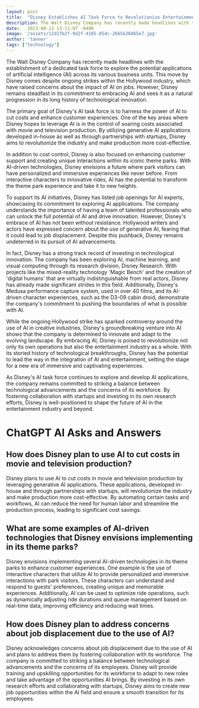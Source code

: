 ```yaml
---
layout: post
title:  "Disney Establishes AI Task Force to Revolutionize Entertainment Industry"
description: The Walt Disney Company has recently made headlines with the establishment of a dedicated task force to explore the potential applications of artificial intelligence (AI) across its various business units.
date:   2023-08-13 13:11:07 -0400
image: '/assets/12d1fb2f-9d2f-4105-85dc-2665b26865e7.jpg'
author: 'tanner'
tags: ["technology"]
---
```


The Walt Disney Company has recently made headlines with the establishment of a dedicated task force to explore the potential applications of artificial intelligence (AI) across its various business units. This move by Disney comes despite ongoing strikes within the Hollywood industry, which have raised concerns about the impact of AI on jobs. However, Disney remains steadfast in its commitment to embracing AI and sees it as a natural progression in its long history of technological innovation.

The primary goal of Disney's AI task force is to harness the power of AI to cut costs and enhance customer experiences. One of the key areas where Disney hopes to leverage AI is in the control of soaring costs associated with movie and television production. By utilizing generative AI applications developed in-house as well as through partnerships with startups, Disney aims to revolutionize the industry and make production more cost-effective.

In addition to cost control, Disney is also focused on enhancing customer support and creating unique interactions within its iconic theme parks. With AI-driven technologies, Disney envisions a future where park visitors can have personalized and immersive experiences like never before. From interactive characters to innovative rides, AI has the potential to transform the theme park experience and take it to new heights.

To support its AI initiatives, Disney has listed job openings for AI experts, showcasing its commitment to exploring AI applications. The company understands the importance of having a team of talented professionals who can unlock the full potential of AI and drive innovation. However, Disney's embrace of AI has not been without resistance. Hollywood writers and actors have expressed concern about the use of generative AI, fearing that it could lead to job displacement. Despite this pushback, Disney remains undeterred in its pursuit of AI advancements.

In fact, Disney has a strong track record of investing in technological innovation. The company has been exploring AI, machine learning, and visual computing through its research division, Disney Research. With projects like the mixed-reality technology 'Magic Bench' and the creation of 'digital humans' that are virtually indistinguishable from real actors, Disney has already made significant strides in this field. Additionally, Disney's Medusa performance capture system, used in over 40 films, and its AI-driven character experiences, such as the D3-09 cabin droid, demonstrate the company's commitment to pushing the boundaries of what is possible with AI.

While the ongoing Hollywood strike has sparked controversy around the use of AI in creative industries, Disney's groundbreaking venture into AI shows that the company is determined to innovate and adapt to the evolving landscape. By embracing AI, Disney is poised to revolutionize not only its own operations but also the entertainment industry as a whole. With its storied history of technological breakthroughs, Disney has the potential to lead the way in the integration of AI and entertainment, setting the stage for a new era of immersive and captivating experiences.

As Disney's AI task force continues to explore and develop AI applications, the company remains committed to striking a balance between technological advancements and the concerns of its workforce. By fostering collaboration with startups and investing in its own research efforts, Disney is well-positioned to shape the future of AI in the entertainment industry and beyond.


# ChatGPT AI Asks and Answers
## How does Disney plan to use AI to cut costs in movie and television production?
Disney plans to use AI to cut costs in movie and television production by leveraging generative AI applications. These applications, developed in-house and through partnerships with startups, will revolutionize the industry and make production more cost-effective. By automating certain tasks and workflows, AI can reduce the need for human labor and streamline the production process, leading to significant cost savings.

## What are some examples of AI-driven technologies that Disney envisions implementing in its theme parks?
Disney envisions implementing several AI-driven technologies in its theme parks to enhance customer experiences. One example is the use of interactive characters that utilize AI to provide personalized and immersive interactions with park visitors. These characters can understand and respond to guests' preferences, creating unique and memorable experiences. Additionally, AI can be used to optimize ride operations, such as dynamically adjusting ride durations and queue management based on real-time data, improving efficiency and reducing wait times.

## How does Disney plan to address concerns about job displacement due to the use of AI?
Disney acknowledges concerns about job displacement due to the use of AI and plans to address them by fostering collaboration with its workforce. The company is committed to striking a balance between technological advancements and the concerns of its employees. Disney will provide training and upskilling opportunities for its workforce to adapt to new roles and take advantage of the opportunities AI brings. By investing in its own research efforts and collaborating with startups, Disney aims to create new job opportunities within the AI field and ensure a smooth transition for its employees.

